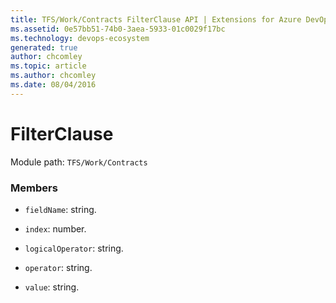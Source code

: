 ```yaml
---
title: TFS/Work/Contracts FilterClause API | Extensions for Azure DevOps Services
ms.assetid: 0e57bb51-74b0-3aea-5933-01c0029f17bc
ms.technology: devops-ecosystem
generated: true
author: chcomley
ms.topic: article
ms.author: chcomley
ms.date: 08/04/2016
---
```


# FilterClause

Module path: `TFS/Work/Contracts`

### Members

- `fieldName`: string.

- `index`: number.

- `logicalOperator`: string.

- `operator`: string.

- `value`: string.
